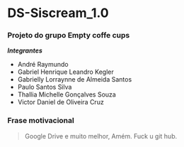 # DS-Siscream_1.0
### Projeto do grupo Empty coffe cups
**_Integrantes_**
- André Raymundo
- Gabriel Henrique Leandro Kegler
- Gabrielly Lorraynne de Almeida Santos
- Paulo Santos Silva
- Thallia Michelle Gonçalves Souza
- Victor Daniel de Oliveira Cruz

### Frase motivacional
> Google Drive e muito melhor, Amém.
> Fuck u git hub.


